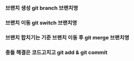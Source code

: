 ### 브랜치 생성 git branch 브랜치명
### 브랜치 이동 git switch 브랜치명
### 브랜치 합치기는 기준 브랜치 이동 후 git merge 브랜치명
### 충돌 해결은 코드고치고 git add & git commit